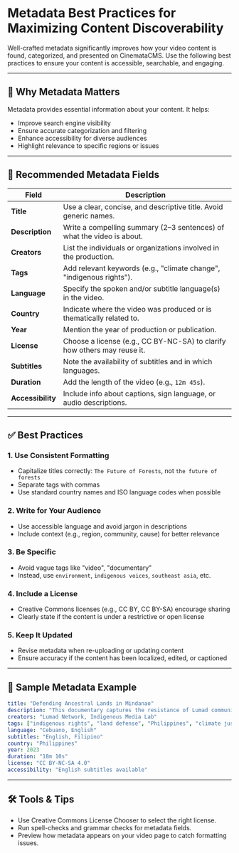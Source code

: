 # Metadata Best Practices for Maximizing Content Discoverability

Well-crafted metadata significantly improves how your video content is found, categorized, and presented on CinemataCMS. Use the following best practices to ensure your content is accessible, searchable, and engaging.

---

## 📌 Why Metadata Matters

Metadata provides essential information about your content. It helps:
- Improve search engine visibility
- Ensure accurate categorization and filtering
- Enhance accessibility for diverse audiences
- Highlight relevance to specific regions or issues

---

## 📝 Recommended Metadata Fields

| Field           | Description                                                                 |
|----------------|-----------------------------------------------------------------------------|
| **Title**       | Use a clear, concise, and descriptive title. Avoid generic names.           |
| **Description** | Write a compelling summary (2–3 sentences) of what the video is about.      |
| **Creators**    | List the individuals or organizations involved in the production.           |
| **Tags**        | Add relevant keywords (e.g., "climate change", "indigenous rights").        |
| **Language**    | Specify the spoken and/or subtitle language(s) in the video.                |
| **Country**     | Indicate where the video was produced or is thematically related to.        |
| **Year**        | Mention the year of production or publication.                              |
| **License**     | Choose a license (e.g., CC BY-NC-SA) to clarify how others may reuse it.    |
| **Subtitles**   | Note the availability of subtitles and in which languages.                  |
| **Duration**    | Add the length of the video (e.g., `12m 45s`).                              |
| **Accessibility** | Include info about captions, sign language, or audio descriptions.       |

---

## ✅ Best Practices

### 1. **Use Consistent Formatting**
- Capitalize titles correctly: `The Future of Forests`, not `the future of forests`
- Separate tags with commas
- Use standard country names and ISO language codes when possible

### 2. **Write for Your Audience**
- Use accessible language and avoid jargon in descriptions
- Include context (e.g., region, community, cause) for better relevance

### 3. **Be Specific**
- Avoid vague tags like "video", "documentary"
- Instead, use `environment`, `indigenous voices`, `southeast asia`, etc.

### 4. **Include a License**
- Creative Commons licenses (e.g., CC BY, CC BY-SA) encourage sharing
- Clearly state if the content is under a restrictive or open license

### 5. **Keep It Updated**
- Revise metadata when re-uploading or updating content
- Ensure accuracy if the content has been localized, edited, or captioned

---

## 🧩 Sample Metadata Example

```yaml
title: "Defending Ancestral Lands in Mindanao"
description: "This documentary captures the resistance of Lumad communities in Southern Philippines against land encroachment and militarization."
creators: "Lumad Network, Indigenous Media Lab"
tags: ["indigenous rights", "land defense", "Philippines", "climate justice"]
language: "Cebuano, English"
subtitles: "English, Filipino"
country: "Philippines"
year: 2023
duration: "18m 10s"
license: "CC BY-NC-SA 4.0"
accessibility: "English subtitles available"
```

---

## 🛠 Tools & Tips
- Use Creative Commons License Chooser to select the right license.
- Run spell-checks and grammar checks for metadata fields.
- Preview how metadata appears on your video page to catch formatting issues.
